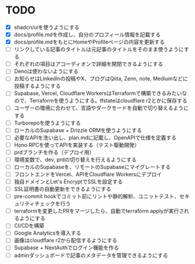 # TODO

- [x] shadcn/uiを使うようにする
- [x] docs/profile.mdを作成し、自分のプロフィール情報を記載する
- [x] docs/profile.mdをもとにHomeやProfileページの内容を更新する
- [ ] リンクしている記事のタイトルは元記事のタイトルをそのまま使うようにする
- [ ] それぞれの項目はアコーディオンで詳細を開閉できるようにする
- [ ] Denoは使わないようにする
- [ ] お知らせはLinkedInの投稿やX、ブログはQiita, Zenn, note, Mediumなどに投稿するようにする
- [ ] Supabase, Vercel, Cloudflare WorkersはTerraformで構築できるみたいなので、Terraformを使うようにする。tfstateはcloudflare r2とかに保存する
- [ ] ユーザーの環境に合わせて、言語やダークモードを自動で切り替えるようにする
- [ ] Turborepoを使うようにする
- [ ] ローカルのSupabase + Drizzle ORMを使うようにする
- [ ] 必要なAPIを洗い出し、plan.mdに記載し、OpenAPIで仕様を定義する
- [ ] Hono RPCを使ってAPIを実装する（テスト駆動開発）
- [ ] prdブランチを作る（デプロイ用）
- [ ] 環境変数で、dev, prdの切り替えを行えるようにする
- [ ] ローカルのSupabaseを、リモートのSupabaseにマイグレートする
- [ ] フロントエンドをVercel、APIをCloudflare Workersにデプロイ
- [ ] 独自ドメインとLet's EncryptでSSLを設定する
- [ ] SSL証明書の自動更新をできるようにする
- [ ] pre-commit hookでコミット前にリントや静的解析、ユニットテスト、セキュリティチェックを行う
- [ ] terraformを変更したPRをマージしたら、自動でterraform applyが実行されるようにする
- [ ] CI/CDを構築
- [ ] Google Analyticsを導入する
- [ ] 画像はcloudflare r2から配信するようにする
- [ ] Supabase + NextAuthでログイン機能を作る
- [ ] adminダッシュボードで記事のメタデータを管理できるようにする
